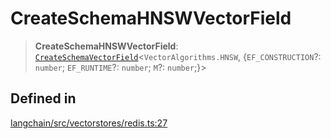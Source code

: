 CreateSchemaHNSWVectorField
===========================

> **CreateSchemaHNSWVectorField**: [`CreateSchemaVectorField`](/docs/api/vectorstores_redis/types/CreateSchemaVectorField)<`VectorAlgorithms.HNSW`, {`EF_CONSTRUCTION`?: `number`; `EF_RUNTIME`?: `number`; `M`?: `number`;}\>

Defined in[​](#defined-in "Direct link to Defined in")
------------------------------------------------------

[langchain/src/vectorstores/redis.ts:27](https://github.com/hwchase17/langchainjs/blob/46e1734/langchain/src/vectorstores/redis.ts#L27)